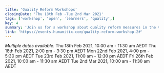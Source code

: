 ```yaml
---
title: 'Quality Reform Workshops'
closingDate: 'Thu 18th Feb -Tue 2nd Mar 2021'
tags: ['workshop', 'open', 'learners', 'quality',]
key: 4
summary: 'Join us for a workshop about quality reform measures in the vocational education and training (VET) sector.'
link: 'https://events.humanitix.com/quality-reform-workshop-2#'
---
```

*Multiple dates available:* 
Thu 18th Feb 2021, 10:00 am - 11:30 am AEDT
Thu 18th Feb 2021, 2:00 pm - 3:30 pm AEDT
Mon 22nd Feb 2021, 4:00 pm - 5:30 pm AEDT
Tue 23rd Feb 2021, 11:00 am - 12:30 pm AEDT
Fri 26th Feb 2021, 10:00 am - 11:30 am AEDT
Tue 2nd Mar 2021, 10:00 am - 11:30 am AEDT
